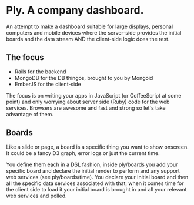 # Ply. A company dashboard.

An attempt to make a dashboard suitable for large displays, personal computers and mobile devices where the server-side provides the initial boards and the data stream AND the client-side logic does the rest.

## The focus

* Rails for the backend
* MongoDB for the DB thingos, brought to you by Mongoid
* EmberJS for the client-side

The focus is on writing your apps in JavaScript (or CoffeeScript at some point) and only worrying about server side (Ruby) code for the web services. Browsers are awesome and fast and strong so let's take advantage of them.

## Boards

Like a slide or page, a board is a specific thing you want to show onscreen. It could be a fancy D3 graph, error logs or just the current time.

You define them each in a DSL fashion, inside ply/boards you add your specific board and declare the initial render to perform and any support web services (see ply/boards/time). You declare your initial board and then all the specific data services associated with that, when it comes time for the client side to load it your initial board is brought in and all your relevant web services and polled.